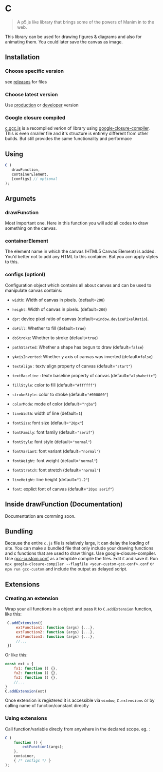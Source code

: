 # C

> A p5.js like library that brings some of the powers of Manim in to the web.

This library can be used for drawing figures & diagrams and also for animating them. You could later save the canvas as image.

## Installation

### Choose specific version

see [releases](https://github.com/Roopesh2/C/releases) for files

### Choose latest version

Use [production](dist/c.min.js) or [developer](dist/c.js) version

### Google closure compiled

[c.gcc.js](dist/c.gcc.js) is a recompiled verion of library using [google-closure-compiler](https://www.npmjs.com/package/google-closure-compiler). This is even smaller file and it's structure is entirely different from other builds. But still provides the same functionality and performace


## Using

 ```js
C (
	drawFunction,
	containerElement,
	[configs] // optional
);
```

## Argumets
### drawFunction

Most Important one. Here in this function you will add all codes to draw something on the canvas.

### containerElement

The element name in which the canvas (HTML5 Canvas Element) is added.
You'd better not to add any HTML to this container.
But you acn apply styles to this.

### configs (optionl)

Configuration object which contains all about canvas and can be used to manipulate canvas
contains:

* `width`: Width of canvas in pixels. (default=`200`)
* `height`: Width of canvas in pixels. (default=`200`)
* `dpr`: device pixel ratio of canvas (default=`window.devicePixelRatio`).
* `doFill`: Whether to fill (default=`true`)
* `doStroke`: Whether to stroke (default=`true`)
* `pathStarted`: Whether a shape has begun to draw (default=`false`)
* `yAxisInverted`: Whether y axis of canvas was inverted (default=`false`)

* `textAlign` : textv align property of canvas (default=`"start"`)
* `textBaseline` : textv baseline property of canvas (default=`"alphabetic"`)

* `fillStyle`: color to fill (default=`"#ffffff"`)
* `strokeStyle`: color to stroke (default=`"#000000"`)
* `colorMode`: mode of color (default=`"rgba"`)
* `lineWidth`: width of line (default=`1`)

* `fontSize`: font size (default=`"20px"`)
* `fontFamily`: font family (default=`"serif"`)
* `fontStyle`: font style (default=`"normal"`)
* `fontVariant`: font variant (default=`"normal"`)
* `fontWeight`: font weight (default=`"normal"`)
* `fontStretch`: font stretch (default=`"normal"`)
* `lineHeight`: line height (default=`"1.2"`)
* `font`: explict font of canvas (default=`"20px serif"`)

## Inside drawFunction (Documentation)

Documentation are comming soon.

## Bundling

Because the entire `c.js` file is relatively large, it can delay the loading of site. You can make a bundled file that only include your drawing functions and c functions that are used to draw things. Use google-closure-compiler. Use [gcc-custom.conf](./gcc-custom.conf) as a template compile the files. Edit it and save it. Run `npx google-closure-compiler --flagfile <your-custom-gcc-conf>.conf` or `npm run gcc-custom` and include the output as delayed script.

## Extensions

### Creating an extension

Wrap your all functions in a object and pass it to `C.addExtension` function, like this:

```js
 C.addExtension({
	 extFunction1: function (args) {...},
	 extFunction2: function (args) {...},
	 extFunction3: function (args) {...},
	 //...
 })
 ```
 Or like this: 
```js
const ext = {
	fx1: function () {},
	fx2: function () {},
	fx3: function () {},
	//...
}
C.addExtension(ext)
 ```
Once extension is registered it is accessible via
`window`, `C.extensions` or by calling name of function/constant directly
### Using extensions

Call function/variable direcly from anywhere in the declared scope.
eg. :
```js
C (
	function () {
		extFunction1(args);
	},
	container,
	{ /* configs */ }
);
```
